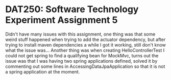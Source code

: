 # DAT250: Software Technology Experiment Assignment 5

Didn't have many issues with this assignment, one thing was that
some weird stuff happened when trying to add the actuator dependency, but after trying to install maven dependencies
a while I got it working, still don't know what the issue was...
Another thing was when creating HelloControllerTest I could not get spring to find a qualifying bean for MockMvc, turns out 
the issue was that I was having two spring applications defined, solved it by commenting out some lines in AccessingDataJpaApplication so 
that it is not a spring application at the moment.